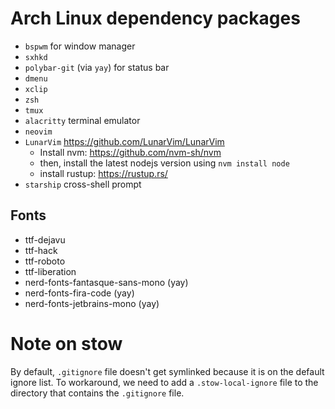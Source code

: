 # Arch Linux dependency packages

- `bspwm` for window manager
- `sxhkd`
- `polybar-git` (via `yay`) for status bar
- `dmenu`
- `xclip`
- `zsh`
- `tmux`
- `alacritty` terminal emulator
- `neovim`
- `LunarVim` https://github.com/LunarVim/LunarVim
  + Install nvm: https://github.com/nvm-sh/nvm
  + then, install the latest nodejs version using `nvm install node`
  + install rustup: https://rustup.rs/
- `starship` cross-shell prompt

## Fonts

- ttf-dejavu
- ttf-hack
- ttf-roboto
- ttf-liberation
- nerd-fonts-fantasque-sans-mono (yay)
- nerd-fonts-fira-code (yay)
- nerd-fonts-jetbrains-mono (yay)

# Note on stow

By default, `.gitignore` file doesn't get symlinked because it is on the default
ignore list. To workaround, we need to add a `.stow-local-ignore` file to the
directory that contains the `.gitignore` file.

